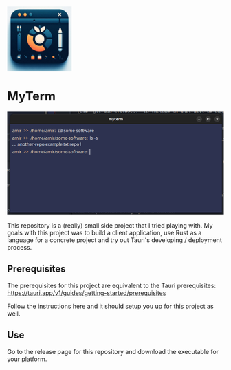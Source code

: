 <img src="files/main_icon.jpg" alt="icon" style="width:150px;"/>

# MyTerm

![Example](files/screenshot.png?raw=true 'Example')

This repository is a (really) small side project that I tried playing with. My goals with this project was to build a client application, use Rust as a language for a concrete project and try out Tauri's developing / deployment process.

## Prerequisites

The prerequisites for this project are equivalent to the Tauri prerequisites:
https://tauri.app/v1/guides/getting-started/prerequisites

Follow the instructions here and it should setup you up for this project as well.

## Use

Go to the release page for this repository and download the executable for your platform.
